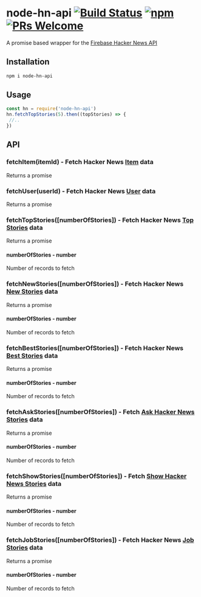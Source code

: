 # node-hn-api [![Build Status](https://travis-ci.org/arjunsajeev/node-hn-api.svg?branch=master)](https://travis-ci.org/arjunsajeev/node-hn-api) [![npm](https://img.shields.io/npm/v/node-hn-api.svg?maxAge=3600)](https://www.npmjs.com/package/node-hn-api) [![PRs Welcome](https://img.shields.io/badge/PRs-welcome-brightgreen.svg?style=flat-square)](http://makeapullrequest.com)

A promise based wrapper for the [Firebase Hacker News API](https://github.com/HackerNews/API)

## Installation

```sh
npm i node-hn-api
```

## Usage

```js
const hn = require('node-hn-api')
hn.fetchTopStories(5).then((topStories) => {
 //..
})
```

## API

### fetchItem(itemId) - Fetch  Hacker News [Item](https://github.com/HackerNews/API) data

Returns a promise

### fetchUser(userId) - Fetch Hacker News [User](https://github.com/HackerNews/API#users) data

Returns a promise

### fetchTopStories([numberOfStories]) - Fetch Hacker News [Top Stories](https://github.com/HackerNews/API#new-top-and-best-stories) data

Returns a promise

#### numberOfStories - number
Number of records to fetch

### fetchNewStories([numberOfStories]) - Fetch Hacker News [New Stories](https://github.com/HackerNews/API#new-top-and-best-stories) data

Returns a promise

#### numberOfStories - number
Number of records to fetch

### fetchBestStories([numberOfStories]) - Fetch Hacker News [Best Stories](https://github.com/HackerNews/API#new-top-and-best-stories) data

Returns a promise

#### numberOfStories - number
Number of records to fetch

### fetchAskStories([numberOfStories]) - Fetch [Ask Hacker News Stories](https://github.com/HackerNews/API#ask-show-and-job-stories) data

Returns a promise

#### numberOfStories - number
Number of records to fetch

### fetchShowStories([numberOfStories]) - Fetch [Show Hacker News Stories](https://github.com/HackerNews/API#ask-show-and-job-stories) data

Returns a promise

#### numberOfStories - number
Number of records to fetch

### fetchJobStories([numberOfStories]) - Fetch Hacker News [Job Stories](https://github.com/HackerNews/API#ask-show-and-job-stories) data

Returns a promise

#### numberOfStories - number
Number of records to fetch
